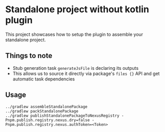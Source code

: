 # Standalone project without kotlin plugin

This project showcases how to setup the plugin to assemble your standalone project.

## Things to note

- Stub generation task `generateJsFile` is declaring its outputs
- This allows us to source it directly via package's `files {}` API and get automatic task dependencies

## Usage

```shell
../gradlew assembleStandalonePackage
../gradlew packStandalonePackage
../gradlew publishStandalonePackageToNexusRegistry -Pnpm.publish.registry.nexus.dry=false -Pnpm.publish.registry.nexus.authToken=<Token>
```
